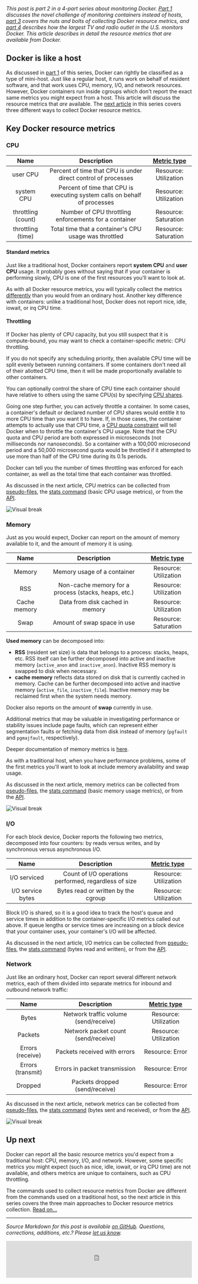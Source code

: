 *This post is part 2 in a 4-part series about monitoring Docker. [Part 1][part-1] discusses the novel challenge of monitoring containers instead of hosts, [part 3][part-3] covers the nuts and bolts of collecting Docker resource metrics, and [part 4][part-4] describes how the largest TV and radio outlet in the U.S. monitors Docker. This article describes in detail the resource metrics that are available from Docker.*

## Docker is like a host
As discussed in [part 1][part-1] of this series, Docker can rightly be classified as a type of mini-host. Just like a regular host, it runs work on behalf of resident software, and that work uses CPU, memory, I/O, and network resources. However, Docker containers run inside cgroups which don't report the exact same metrics you might expect from a host. This article will discuss the resource metrics that *are* available. The [next article][part-3] in this series covers three different ways to collect Docker resource metrics.

## Key Docker resource metrics
### CPU

| **Name** | **Description** | **[Metric type][types]** |
|:---:|:---:|:---:|
| user CPU | Percent of time that CPU is under direct control of processes  | Resource: Utilization |
| system CPU | Percent of time that CPU is executing system calls on behalf of processes | Resource: Utilization |
| throttling (count) | Number of CPU throttling enforcements for a container | Resource: Saturation |
| throttling (time) | Total time that a container's CPU usage was throttled | Resource: Saturation |

#### Standard metrics
Just like a traditional host, Docker containers report **system CPU** and **user CPU** usage. It probably goes without saying that if your container is performing slowly, CPU is one of the first resources you'll want to look at.

As with all Docker resource metrics, you will typically collect the metrics [differently][part-3] than you would from an ordinary host. Another key difference with containers: unlike a traditional host, Docker does not report nice, idle, iowait, or irq CPU time.

<h4 class="anchor" id="throttling">Throttling</h4>
If Docker has plenty of CPU capacity, but you still suspect that it is compute-bound, you may want to check a container-specific metric: CPU throttling.

If you do not specify any scheduling priority, then available CPU time will be split evenly between running containers. If some containers don't need all of their allotted CPU time, then it will be made proportionally available to other containers.

You can optionally control the share of CPU time each container should have relative to others using the same CPU(s) by specifying [CPU shares](https://docs.docker.com/reference/run/#cpu-share-constraint). 

Going one step further, you can actively throttle a container. In some cases, a container's default or declared number of CPU shares would entitle it to more CPU time than you want it to have. If, in those cases, the container attempts to actually use that CPU time, a [CPU quota constraint](https://docs.docker.com/reference/run/#cpu-quota-constraint) will tell Docker when to throttle the container's CPU usage. Note that the CPU quota and CPU period are both expressed in microseconds (not milliseconds nor nanoseconds). So a container with a 100,000 microsecond period and a 50,000 microsecond quota would be throttled if it attempted to use more than half of the CPU time during its 0.1s periods.

Docker can tell you the number of times throttling was enforced for each container, as well as the total time that each container was throttled.

As discussed in the next article, CPU metrics can be collected from [pseudo-files][part-3-pseudo-files-cpu], the [stats command][part-3-stats-cpu] (basic CPU usage metrics), or from the [API][part-3-api-cpu].

![Visual break](https://d33tyra1llx9zy.cloudfront.net/blog/images/2015-03-container-monitoring/p2_divider_1.png)
### Memory
Just as you would expect, Docker can report on the amount of memory available to it, and the amount of memory it is using. 

| **Name** | **Description** | **[Metric type][types]** |
|:---:|:---:|:---:|
| Memory | Memory usage of a container | Resource: Utilization |
| RSS | Non-cache memory for a process (stacks, heaps, etc.) | Resource: Utilization |
| Cache memory | Data from disk cached in memory | Resource: Utilization |
| Swap | Amount of swap space in use | Resource: Saturation |

**Used memory** can be decomposed into:

* **RSS** (resident set size) is data that belongs to a process: stacks, heaps, etc. RSS itself can be further decomposed into active and inactive memory (`active_anon` and `inactive_anon`). Inactive RSS memory is swapped to disk when necessary.
* **cache memory** reflects data stored on disk that is currently cached in memory. Cache can be further decomposed into active and inactive memory (`active_file`, `inactive_file`). Inactive memory may be reclaimed first when the system needs memory.

Docker also reports on the amount of **swap** currently in use.

Additional metrics that may be valuable in investigating performance or stability issues include page faults, which can represent either segmentation faults or fetching data from disk instead of memory (`pgfault` and `pgmajfault`, respectively).

Deeper documentation of memory metrics is [here][memory-metrics-doc].

As with a traditional host, when you have performance problems, some of the first metrics you'll want to look at include memory availability and swap usage.

As discussed in the next article, memory metrics can be collected from [pseudo-files][part-3-pseudo-files-memory], the [stats command][part-3-stats-memory] (basic memory usage metrics), or from the [API][part-3-api-memory].

![Visual break](https://d33tyra1llx9zy.cloudfront.net/blog/images/2015-03-container-monitoring/p2_divider_2.png)
### I/O

For each block device, Docker reports the following two metrics, decomposed into four counters: by reads versus writes, and by synchronous versus asynchronous I/O.

| **Name** | **Description** | **[Metric type][types]** |
|:---:|:---:|:---:|
| I/O serviced | Count of I/O operations performed, regardless of size | Resource: Utilization |
| I/O service bytes | Bytes read or written by the cgroup | Resource: Utilization |

Block I/O is shared, so it is a good idea to track the host's queue and service times in addition to the container-specific I/O metrics called out above. If queue lengths or service times are increasing on a block device that your container uses, your container's I/O will be affected.

As discussed in the next article, I/O metrics can be collected from [pseudo-files][part-3-pseudo-files-io], the [stats command][part-3-stats-memory] (bytes read and written), or from the [API][part-3-api-io].

### Network

Just like an ordinary host, Docker can report several different network metrics, each of them divided into separate metrics for inbound and outbound network traffic:

| **Name** | **Description** | **[Metric type][types]** |
|:---:|:---:|:---:|
| Bytes | Network traffic volume (send/receive) | Resource: Utilization |
| Packets | Network packet count (send/receive) | Resource: Utilization |
| Errors (receive) | Packets received with errors | Resource: Error |
| Errors (transmit) | Errors in packet transmission | Resource: Error |
| Dropped | Packets dropped (send/receive) | Resource: Error |

As discussed in the next article, network metrics can be collected from [pseudo-files][part-3-pseudo-files-network], the [stats command][part-3-stats-network] (bytes sent and received), or from the [API][part-3-api-network].

![Visual break](https://d33tyra1llx9zy.cloudfront.net/blog/images/2015-03-container-monitoring/p2_divider_3.png)
## Up next
Docker can report all the basic resource metrics you'd expect from a traditional host: CPU, memory, I/O, and network. However, some specific metrics you might expect (such as nice, idle, iowait, or irq CPU time) are not available, and others metrics are unique to containers, such as CPU throttling.

The commands used to collect resource metrics from Docker are different from the commands used on a traditional host, so the next article in this series covers the three main approaches to Docker resource metrics collection. [Read on...][part-3]
- - -

*Source Markdown for this post is available [on GitHub][markdown]. Questions, corrections, additions, etc.? Please [let us know][issues].*


<iframe width="100%" height="100" style="border: 0;" src="https://go.pardot.com/l/38172/2015-03-02/h6c2r" scrolling="no" type="text/html" frameborder="0" allowtransparency="true"></iframe>

[markdown]: https://github.com/DataDog/the-monitor/blob/master/docker/2_how_to_monitor_docker_resource_metrics.md
[issues]: https://github.com/datadog/the-monitor/issues
[part-1]: https://www.datadoghq.com/blog/the-docker-monitoring-problem/
[part-3]: https://www.datadoghq.com/blog/how-to-collect-docker-metrics
[part-4]: https://www.datadoghq.com/blog/iheartradio-monitors-docker/
[part-3-pseudo-files-cpu]: https://www.datadoghq.com/blog/how-to-collect-docker-metrics/#pseudo-files-cpu
[part-3-pseudo-files-memory]: https://www.datadoghq.com/blog/how-to-collect-docker-metrics/#pseudo-files-memory
[part-3-pseudo-files-io]: https://www.datadoghq.com/blog/how-to-collect-docker-metrics/#pseudo-files-io
[part-3-pseudo-files-network]: https://www.datadoghq.com/blog/how-to-collect-docker-metrics/#pseudo-files-network
[part-3-stats-cpu]: https://www.datadoghq.com/blog/how-to-collect-docker-metrics/#stats-cpu
[part-3-stats-memory]: https://www.datadoghq.com/blog/how-to-collect-docker-metrics/#stats-memory
[part-3-stats-network]: https://www.datadoghq.com/blog/how-to-collect-docker-metrics/#stats-network
[part-3-api-cpu]: https://www.datadoghq.com/blog/how-to-collect-docker-metrics/#api-cpu
[part-3-api-memory]: https://www.datadoghq.com/blog/how-to-collect-docker-metrics/#api-memory
[part-3-api-io]: https://www.datadoghq.com/blog/how-to-collect-docker-metrics/#api-io
[part-3-api-network]: https://www.datadoghq.com/blog/how-to-collect-docker-metrics/#api-network
[memory-metrics-doc]: http://blog.docker.com/2013/10/gathering-lxc-docker-containers-metrics/#memory-metrics
[types]: https://www.datadoghq.com/blog/monitoring-101-collecting-data/
